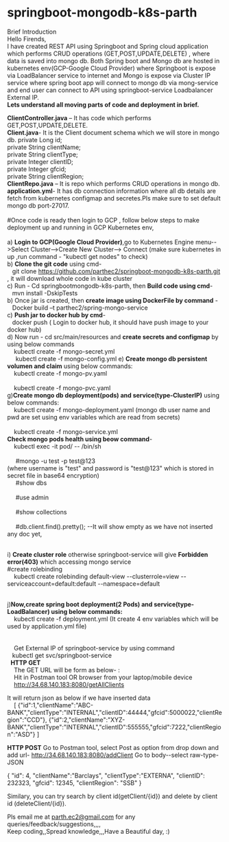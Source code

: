 # springboot-mongodb-k8s-parth
Brief Introduction</br>
Hello Firends,</br>
I have created REST API using Springboot and Spring cloud application which performs CRUD operations (GET,POST,UPDATE,DELETE) , where data is saved into mongo db.
Both Spring boot and Mongo db are hosted in kubernetes env(GCP-Google Cloud Provider) where Springboot is expose via LoadBalancer service to internet and Mongo is expose via Cluster IP service where spring boot app will connect to mongo db via mong-service and end user can connect to API using springboot-service Loadbalancer External IP.</br>
**Lets understand all moving parts of code and deployment in brief.**</br>

**ClientController.java** – It has code which performs GET,POST,UPDATE,DELETE. </br>
**Client.java**- It is the Client document schema which we will store in mongo db.
private Long id; </br>
private String clientName;</br>
private String clientType;</br>
private Integer clientID;</br>
private Integer gfcid;</br>
private String clientRegion;</br>
**ClientRepo.java** – It is repo which performs CRUD operations in mongo db.</br>
**application.yml**- It has db connection information where all db details are fetch from kubernetes configmap and secretes.Pls make sure to set default mongo db port-27017.</br> </br>
#Once code is ready then login to GCP , follow below steps to make deployment up and running in GCP Kubernetes env,</br></br>
a) **Login to GCP(Google Cloud Provider)**,go to Kubernetes Engine menu-->Select Cluster-->Create New Cluster--> Connect (make sure kubernetes in up ,run command - "kubectl get nodes" to check)</br>
b) **Clone the git code** using cmd-</br>&nbsp;&nbsp; git clone https://github.com/parthec2/springboot-mongodb-k8s-parth.git  , it will download whole code in kube cluster</br>
c) Run - Cd springbootmongodb-k8s-parth, then **Build code using cmd**-</br>&nbsp;&nbsp;  mvn install -DskipTests </br>
b) Once jar is created, then **create image using DockerFile by command** -</br>&nbsp;&nbsp; Docker build –t parthec2/spring-mongo-service</br>
c) **Push jar to docker hub by cmd**-</br>&nbsp;&nbsp; docker push ( Login to docker hub, it should have push image to your docker hub)</br>
d) Now run - cd src/main/resources and  **create secrets and configmap** by using below commands
  </br>&nbsp;&nbsp;&nbsp; kubectl create -f mongo-secret.yml
  </br>&nbsp;&nbsp;&nbsp;&nbsp; kubectl create -f mongo-config.yml
e) **Create mongo db persistent volumen and claim** using below commands:
  </br>&nbsp;&nbsp;&nbsp; kubectl create -f mongo-pv.yaml</br>
  </br>&nbsp;&nbsp;&nbsp; kubectl create -f mongo-pvc.yaml</br>
g)**Create mongo db deployment(pods) and service(type-ClusterIP)** using below commands:
  </br>&nbsp;&nbsp;&nbsp; kubectl create -f mongo-deployment.yaml (mongo db user name and pwd are set using env variables which are read from secrets)</br>
  </br>&nbsp;&nbsp;&nbsp; kubectl create -f mongo-service.yml</br>
  **Check mongo pods health using beow command**- 
  </br>&nbsp;&nbsp;&nbsp; kubectl exec -it pod/<mongo-pod-name> -- /bin/sh </br>
  </br>&nbsp;&nbsp;&nbsp;&nbsp; #mongo -u test -p test@123</br>  (where username is "test" and password is "test@123" which is stored in secret file in base64 encryption)
  </br>&nbsp;&nbsp;&nbsp;&nbsp; #show dbs</br>
  </br>&nbsp;&nbsp;&nbsp;&nbsp; #use admin</br>
  </br>&nbsp;&nbsp;&nbsp;&nbsp; #show collections</br>
  </br>&nbsp;&nbsp;&nbsp;&nbsp; #db.client.find().pretty(); --It will show empty as we have not inserted any doc yet,</br></br>
  
i) **Create cluster role** otherwise springboot-service will give **Forbidden error(403)** which accessing mongo service</br>
#create rolebinding 
</br>&nbsp;&nbsp;&nbsp; kubectl create rolebinding default-view --clusterrole=view --serviceaccount=default:default --namespace=default</br></br>

j)**Now,create spring boot deployment(2 Pods) and service(type-LoadBalancer) using below commands:**
  </br>&nbsp;&nbsp;&nbsp; kubectl create -f deployment.yml (It create 4 env variables which will be used by application.yml file)</br></br>
  </br>&nbsp;&nbsp;&nbsp; Get External IP of springboot-service by using command
  </br>&nbsp;&nbsp;&nbsp;kubectl get svc/springboot-service
  </br>&nbsp;
  **HTTP GET**</br>&nbsp;&nbsp;&nbsp;
  The GET URL will be form as below- :</br>&nbsp;&nbsp;&nbsp;
  Hit  in Postman tool OR browser from your laptop/mobile device</br>&nbsp;&nbsp;&nbsp;
  http://34.68.140.183:8080/getAllClients
  
  It will return json as below if we have inserted data 
  </br>&nbsp;&nbsp;&nbsp;
  [
    {"id":1,"clientName":"ABC-BANK","clientType":"INTERNAL","clientID":44444,"gfcid":5000022,"clientRegion":"CCD"},
    {"id":2,"clientName":"XYZ-BANK","clientType":"INTERNAL","clientID":555555,"gfcid":7222,"clientRegion":"ASD"}
  ]
  
  
**HTTP POST**
Go to Postman tool, select Post as option from drop down and add url- http://34.68.140.183:8080/addClient
Go to body--select raw-type-JSON

{
    "id": 4,
    "clientName":"Barclays",
    "clientType":"EXTERNA",
    "clientID": 232323,
    "gfcid": 12345,
    "clientRegion": "SSB"
}

Similary, you can try search by client id(getClient/{id}) and delete by client id (deleteClient/{id}).

Pls email me at parth.ec2@gmail.com for any queries/feedback/suggestions,,,,</br>
Keep coding,,Spread knowledge,,,Have a Beautiful day, :)


